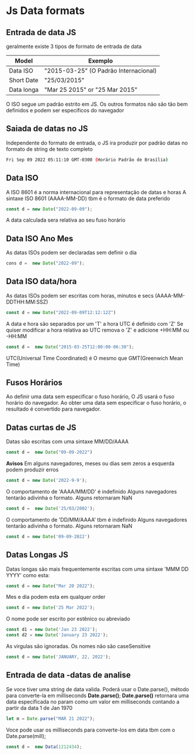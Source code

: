 # Js Data formats

## Entrada de data JS

geralmente existe 3 tipos de formato de entrada de data

|Model|Exemplo|
|--|--|
|Data ISO|"2015-03-25" (O Padrão Internacional)|
|Short Date|"25/03/2015"|
|Data longa|"Mar 25 2015" or "25 Mar 2015"|

O ISO segue um padrão estrito em JS. Os outros formatos não são tão bem definidos e podem ser
específicos do navegador

## Saiada de datas no JS 
Independente do formato de entrada, o JS ira produzir por padrão datas no formato de string de texto 
completo
~~~ bash
Fri Sep 09 2022 05:11:10 GMT-0300 (Horário Padrão de Brasília)
~~~

## Data ISO
A ISO 8601 é a norma internacional para representação de datas e horas
A sintaxe ISO 8601 (AAAA-MM-DD) tbm é o formato de data preferido

~~~ javascript
const d = new Date("2022-09-09");
~~~
A data calculada sera relativa ao seu fuso horário

## Data ISO Ano Mes

As datas ISOs podem ser declaradas sem definir o dia
~~~ javascript
cons d =  new Date("2022-09");
~~~

## Data ISO data/hora
As datas ISOs podem ser escritas com horas, minutos e secs (AAAA-MM-DDTHH:MM:SSZ)

~~~ javascript
const d = new Date("2022-09-09T12:12:12Z")
~~~

A data e hora são separados por um 'T'
a hora UTC é definido com 'Z'
Se quiser modificar a hora relativa ao UTC remova o 'Z' e adicione +HH:MM ou -HH:MM

~~~ javascript
const d =  new Date("2015-03-25T12:00:00-06:30");
~~~

UTC(Universal Time Coordinated) é O  mesmo que GMT(Greenwich Mean Time)


## Fusos Horários
Ao definir uma data sem especificar o fuso horário, O JS usará o fuso horário do navegador.
Ao obter uma data sem especificar o fuso horário, o resultado é convertido para navegador.

## Datas curtas de JS 
Datas são escritas com uma sintaxe  MM/DD/AAAA

~~~ javascript
const d =  new Date("09-09-2022")
~~~

**Avisos**
Em  alguns navegadores, meses ou dias sem zeros a esquerda podem produzir erros

~~~ javascript
const d = new Date('2022-9-9');
~~~

O comportamento de 'AAAA/MM/DD' é indefinido
Alguns navegadores tentarão adivinha o formato. Alguns retornaram NaN
~~~ javascript
const d =  new Date('25/03/2002');
~~~

O comportamento de 'DD/MM/AAAA' tbm é indefinido
Alguns navegadores tentarão adivinha o formato. Alguns retornaram NaN
~~~ javascript
const d = new Date('09-09-2022')
~~~

## Datas Longas JS
Datas longas são mais frequentemente escritas com uma sintaxe 'MMM DD YYYY' como esta:

~~~ javascript
const d = new Date("Mar 20 2022");
~~~

Mes e dia podem esta em qualquer order
~~~ javascript
const d = new Date('25 Mar 2022');
~~~

O nome pode ser escrito por estênico ou abreviado

~~~ javascript
const d1 = new Date('Jan 23 2022');
const d2 = new Date('January 23 2022');
~~~
As virgulas são ignoradas. Os nomes não são caseSensitive

~~~ javascript
const d = new Date('JANUARY, 22, 2022');
~~~

## Entrada de data -datas de analise

Se voce tiver uma string de data valida. Poderá usar o Date.parse(), método para converte-la em 
milliseconds **Date.parse()**;
**Date.parse()** retornara uma data especificada no param como um valor em milliseconds contando a partir
da data 1 de Jan 1970

~~~ javascript
let m = Date.parse("MAR 21 2022");
~~~

Voce pode usar os milliseconds para converte-los em data tbm com o Date.parse(mill);

~~~ javascript
const d =  new Data(1212434);
~~~